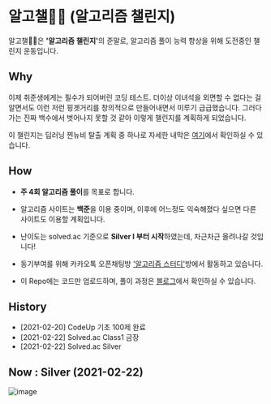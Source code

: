 # 알고챌🏃‍♂️ (알고리즘 챌린지)

알고챌🏃‍♂️은 <b>'알고리즘 챌린지'</b>의 준말로, 알고리즘 풀이 능력 향상을 위해 도전중인 챌린지 운동입니다.

## Why
이제 취준생에게는 필수가 되어버린 코딩 테스트. 더이상 이녀석을 외면할 수 없다는 걸 알면서도 이런 저런 핑곗거리를 창의적으로 만들어내면서 미루기 급급했습니다. 그러다가는 진짜 백수에서 벗어나지 못할 것 같아 이렇게 챌린지를 계획하게 되었습니다.

이 챌린지는 딥러닝 찐뉴비 탈출 계획 중 하나로 자세한 내막은 <a href="https://phil-baek.tistory.com/entry/%EB%94%A5%EB%9F%AC%EB%8B%9D-%EC%B0%90%EB%89%B4%EB%B9%84-2%EC%B0%A8-%EC%A0%84%EC%A7%81-%EB%8F%84%EC%A0%84%EA%B8%B0">여기</a>에서 확인하실 수 있습니다.

## How
* <b>주 4회 알고리즘 풀이</b>를 목표로 합니다.

* 알고리즘 사이트는 <b>백준</b>을 이용 중이며, 이후에 어느정도 익숙해졌다 싶으면 다른 사이트도 이용할 계획입니다.

* 난이도는 solved.ac 기준으로 <b>Silver I 부터 시작</b>하였는데, 차근차근 올려나갈 것입니다!

* 동기부여를 위해 카카오톡 오픈채팅방 <a href="https://open.kakao.com/o/gEVFgkAc">'알고리즘 스터디'</a>방에서 활동하고 있습니다.

* 이 Repo에는 코드만 업로드하며, 풀이 과정은 <a href="https://phil-baek.tistory.com/category/%EC%95%8C%EA%B3%A0%EC%B1%8C%20%3A%20%EC%95%8C%EA%B3%A0%EB%A6%AC%EC%A6%98%20%EC%B1%8C%EB%A6%B0%EC%A7%80">블로그</a>에서 확인하실 수 있습니다.

## History
* [2021-02-20] CodeUp 기초 100제 완료
* [2021-02-22] Solved.ac Class1 금장
* [2021-02-22] Solved.ac Silver 

## Now : Silver (2021-02-22)

![image](https://user-images.githubusercontent.com/41013930/108681255-4a485100-7532-11eb-8edf-a49fe476570e.png)
